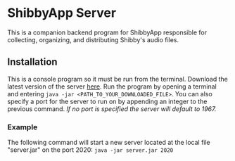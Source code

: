 # ShibbyApp Server
This is a companion backend program for ShibbyApp responsible for collecting, organizing, and distributing Shibby's audio files.

## Installation
This is a console program so it must be run from the terminal. Download the latest version of the server [here](https://github.com/kraowx/shibbyapp-server/releases/latest). Run the program by opening a terminal and entering ```java -jar <PATH_TO_YOUR_DOWNLOADED_FILE>```. You can also specify a port for the server to run on by appending an integer to the previous command. *If no port is specified the server will default to 1967.*

### Example
The following command will start a new server located at the local file "server.jar" on the port 2020: ```java -jar server.jar 2020```
